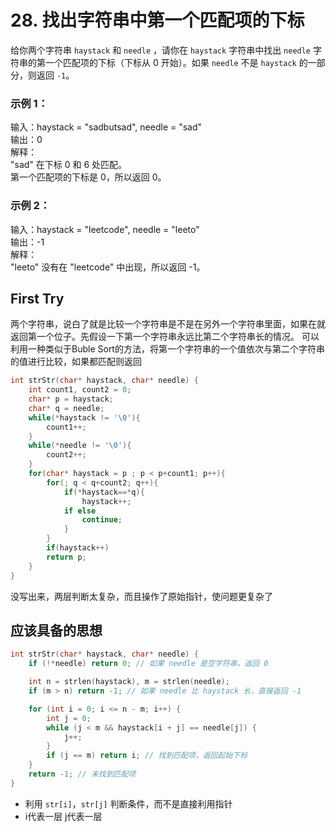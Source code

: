# 28. 找出字符串中第一个匹配项的下标

给你两个字符串 `haystack` 和 `needle` ，请你在 `haystack` 字符串中找出 `needle` 字符串的第一个匹配项的下标（下标从 0 开始）。如果 `needle` 不是 `haystack` 的一部分，则返回 `-1`。

### 示例 1：
输入：haystack = "sadbutsad", needle = "sad"  
输出：0  
解释：  
"sad" 在下标 0 和 6 处匹配。  
第一个匹配项的下标是 0，所以返回 0。

### 示例 2：
输入：haystack = "leetcode", needle = "leeto"  
输出：-1  
解释：  
"leeto" 没有在 "leetcode" 中出现，所以返回 -1。

## First Try
两个字符串，说白了就是比较一个字符串是不是在另外一个字符串里面，如果在就返回第一个位子。先假设一下第一个字符串永远比第二个字符串长的情况。
可以利用一种类似于Buble Sort的方法，将第一个字符串的一个值依次与第二个字符串的值进行比较，如果都匹配则返回

~~~ c
int strStr(char* haystack, char* needle) {
    int count1, count2 = 0;
    char* p = haystack;
    char* q = needle;
    while(*haystack != '\0'){
        count1++;
    }
    while(*needle != '\0'){
        count2++;
    }
    for(char* haystack = p ; p < p+count1; p++){
        for(; q < q+count2; q++){
            if(*haystack==*q){
                haystack++;
            if else
                continue;
            }
        }
        if(haystack++)
        return p;
    }
}
~~~

没写出来，两层判断太复杂，而且操作了原始指针，使问题更复杂了


## 应该具备的思想
~~~ c
int strStr(char* haystack, char* needle) {
    if (!*needle) return 0; // 如果 needle 是空字符串，返回 0

    int n = strlen(haystack), m = strlen(needle);
    if (m > n) return -1; // 如果 needle 比 haystack 长，直接返回 -1

    for (int i = 0; i <= n - m; i++) {
        int j = 0;
        while (j < m && haystack[i + j] == needle[j]) {
            j++;
        }
        if (j == m) return i; // 找到匹配项，返回起始下标
    }
    return -1; // 未找到匹配项
}
~~~
* 利用 `str[i]`，`str[j]` 判断条件，而不是直接利用指针
* i代表一层 j代表一层
